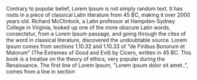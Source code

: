 Contrary to popular belief, Lorem Ipsum is not simply random text.
 It has roots in a piece of classical Latin literature from 45 BC,
 making it over 2000 years old. Richard McClintock, 
 a Latin professor at Hampden-Sydney College in Virginia, 
 looked up one of the more obscure Latin words, consectetur, 
 from a Lorem Ipsum passage, and going through the cites of the word in classical
 literature, discovered the undoubtable source. 
 Lorem Ipsum comes from sections 1.10.32 and 1.10.33 of "de Finibus Bonorum et
 Malorum" (The Extremes of Good and Evil) by Cicero, written in 45 BC. This book is 
 a treatise on the theory of ethics, very popular during the Renaissance. The first
  line of Lorem Ipsum, "Lorem ipsum dolor sit amet..", comes from a line in section